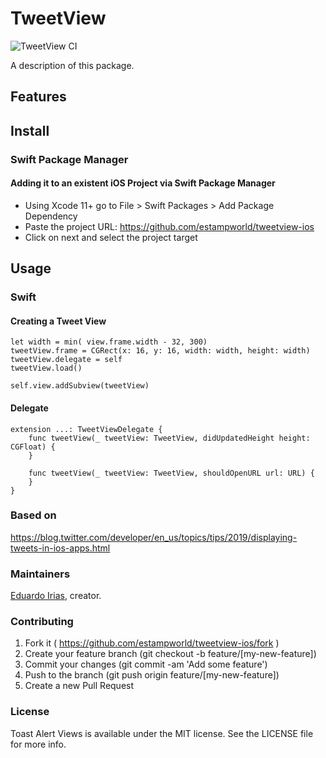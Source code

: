# TweetView

![TweetView CI](https://github.com/estampworld/tweetview-ios/workflows/TweetView%20CI/badge.svg)

A description of this package.

## Features

## Install

### Swift Package Manager

#### Adding it to an existent iOS Project via Swift Package Manager

- Using Xcode 11+ go to File > Swift Packages > Add Package Dependency
- Paste the project URL: https://github.com/estampworld/tweetview-ios
- Click on next and select the project target

## Usage

### Swift

#### Creating a Tweet View

```
let width = min( view.frame.width - 32, 300)
tweetView.frame = CGRect(x: 16, y: 16, width: width, height: width)
tweetView.delegate = self
tweetView.load()

self.view.addSubview(tweetView)
```

#### Delegate

```
extension ...: TweetViewDelegate {
    func tweetView(_ tweetView: TweetView, didUpdatedHeight height: CGFloat) {
    }
    
    func tweetView(_ tweetView: TweetView, shouldOpenURL url: URL) {
    }
}
```

### Based on

https://blog.twitter.com/developer/en_us/topics/tips/2019/displaying-tweets-in-ios-apps.html

### Maintainers

[Eduardo Irias](https://github.com/eduardo22i), creator.

### Contributing

1. Fork it ( https://github.com/estampworld/tweetview-ios/fork )
2. Create your feature branch (git checkout -b feature/[my-new-feature])
3. Commit your changes (git commit -am 'Add some feature')
4. Push to the branch (git push origin feature/[my-new-feature])
5. Create a new Pull Request

### License

Toast Alert Views is available under the MIT license. See the LICENSE file for more info.
